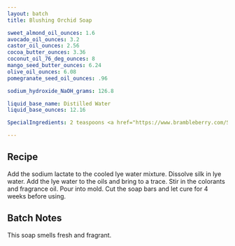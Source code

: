 ```yaml
---
layout: batch
title: Blushing Orchid Soap

sweet_almond_oil_ounces: 1.6
avocado_oil_ounces: 3.2
castor_oil_ounces: 2.56
cocoa_butter_ounces: 3.36
coconut_oil_76_deg_ounces: 8
mango_seed_butter_ounces: 6.24
olive_oil_ounces: 6.08
pomegranate_seed_oil_ounces: .96

sodium_hydroxide_NaOH_grams: 126.8

liquid_base_name: Distilled Water
liquid_base_ounces: 12.16

SpecialIngredients: 2 teaspoons <a href="https://www.brambleberry.com/Sodium-Lactate-P5127.aspx">sodium lactate</a>, 2 teaspoons <a href="https://www.brambleberry.com/shop-by-product/ingredients/colorants/micas/orchid-mica/V000481.html">orchid mica</a>, <a href="https://www.amazon.com/gp/product/B074TS2268">a cotton ball sized puff of Tussah silk fiber</a>, 2 oz. <a href="https://www.brambleberry.com/shop-by-product/ingredients/fragrance-oils/blushing-orchid-fragrance-oil/V000206.html">blushing orchid fragrance oil</a>.

---
```


## Recipe
Add the sodium lactate to the cooled lye water mixture. Dissolve silk in lye water. Add the lye water to the oils and bring to a trace. Stir in the colorants and fragrance oil. Pour into mold. Cut the soap bars and let cure for 4 weeks before using.

## Batch Notes
This soap smells fresh and fragrant.
